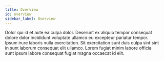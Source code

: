 ```yaml
---
title: Overview
id: overview
sidebar_label: Overview
---
```


Dolor qui id et aute ea culpa dolor. Deserunt ex aliquip tempor consequat dolore dolor incididunt voluptate ullamco eu excepteur pariatur tempor. Ipsum irure laboris nulla exercitation. Sit exercitation sunt duis culpa sint sint in sunt laborum consequat elit ullamco. Lorem fugiat minim labore officia sunt ipsum labore consequat fugiat magna occaecat id elit.


